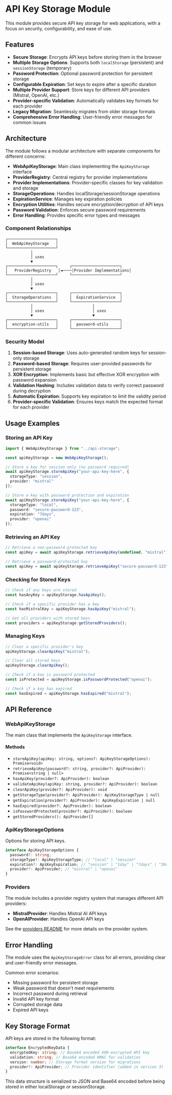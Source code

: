 # API Key Storage Module

This module provides secure API key storage for web applications, with a focus on security, configurability, and ease of use.

## Features

- **Secure Storage**: Encrypts API keys before storing them in the browser
- **Multiple Storage Options**: Supports both `localStorage` (persistent) and `sessionStorage` (temporary)
- **Password Protection**: Optional password protection for persistent storage
- **Configurable Expiration**: Set keys to expire after a specific duration
- **Multiple Provider Support**: Store keys for different API providers (Mistral, OpenAI, etc.)
- **Provider-specific Validation**: Automatically validates key formats for each provider
- **Legacy Migration**: Seamlessly migrates from older storage formats
- **Comprehensive Error Handling**: User-friendly error messages for common issues

## Architecture

The module follows a modular architecture with separate components for different concerns:

- **WebApiKeyStorage**: Main class implementing the `ApiKeyStorage` interface
- **ProviderRegistry**: Central registry for provider implementations
- **Provider Implementations**: Provider-specific classes for key validation and storage
- **StorageOperations**: Handles localStorage/sessionStorage operations
- **ExpirationService**: Manages key expiration policies
- **Encryption Utilities**: Handles secure encryption/decryption of API keys
- **Password Validation**: Enforces secure password requirements
- **Error Handling**: Provides specific error types and messages

### Component Relationships

```
┌─────────────────────┐
│  WebApiKeyStorage   │
└─────────────────────┘
           │
           │ uses
           ▼
┌─────────────────────┐     ┌─────────────────────┐
│   ProviderRegistry   │◄────│Provider Implementations│
└─────────────────────┘     └─────────────────────┘
           │
           │ uses
           ▼
┌─────────────────────┐     ┌─────────────────────┐
│  StorageOperations  │     │  ExpirationService  │
└─────────────────────┘     └─────────────────────┘
           │                          │
           │ uses                     │ uses
           ▼                          ▼
┌─────────────────────┐     ┌─────────────────────┐
│  encryption-utils   │     │  password-utils     │
└─────────────────────┘     └─────────────────────┘
```

### Security Model

1. **Session-based Storage**: Uses auto-generated random keys for session-only storage
2. **Password-based Storage**: Requires user-provided passwords for persistent storage
3. **XOR Encryption**: Implements basic but effective XOR encryption with password expansion
4. **Validation Hashing**: Includes validation data to verify correct password during decryption
5. **Automatic Expiration**: Supports key expiration to limit the validity period
6. **Provider-specific Validation**: Ensures keys match the expected format for each provider

## Usage Examples

### Storing an API Key

```typescript
import { WebApiKeyStorage } from "../api-storage";

const apiKeyStorage = new WebApiKeyStorage();

// Store a key for session only (no password required)
await apiKeyStorage.storeApiKey("your-api-key-here", {
  storageType: "session",
  provider: "mistral"
});

// Store a key with password protection and expiration
await apiKeyStorage.storeApiKey("your-api-key-here", {
  storageType: "local",
  password: "secure-password-123",
  expiration: "7days",
  provider: "openai"
});
```

### Retrieving an API Key

```typescript
// Retrieve a non-password-protected key
const apiKey = await apiKeyStorage.retrieveApiKey(undefined, "mistral");

// Retrieve a password-protected key
const apiKey = await apiKeyStorage.retrieveApiKey("secure-password-123", "openai");
```

### Checking for Stored Keys

```typescript
// Check if any keys are stored
const hasAnyKey = apiKeyStorage.hasApiKey();

// Check if a specific provider has a key
const hasMistralKey = apiKeyStorage.hasApiKey("mistral");

// Get all providers with stored keys
const providers = apiKeyStorage.getStoredProviders();
```

### Managing Keys

```typescript
// Clear a specific provider's key
apiKeyStorage.clearApiKey("mistral");

// Clear all stored keys
apiKeyStorage.clearApiKey();

// Check if a key is password protected
const isProtected = apiKeyStorage.isPasswordProtected("openai");

// Check if a key has expired
const hasExpired = apiKeyStorage.hasExpired("mistral");
```

## API Reference

### WebApiKeyStorage

The main class that implements the `ApiKeyStorage` interface.

#### Methods

- `storeApiKey(apiKey: string, options?: ApiKeyStorageOptions): Promise<void>`
- `retrieveApiKey(password?: string, provider?: ApiProvider): Promise<string | null>`
- `hasApiKey(provider?: ApiProvider): boolean`
- `validateApiKey(apiKey: string, provider?: ApiProvider): boolean`
- `clearApiKey(provider?: ApiProvider): void`
- `getStorageType(provider?: ApiProvider): ApiKeyStorageType | null`
- `getExpiration(provider?: ApiProvider): ApiKeyExpiration | null`
- `hasExpired(provider?: ApiProvider): boolean`
- `isPasswordProtected(provider?: ApiProvider): boolean`
- `getStoredProviders(): ApiProvider[]`

### ApiKeyStorageOptions

Options for storing API keys.

```typescript
interface ApiKeyStorageOptions {
  password?: string;
  storageType?: ApiKeyStorageType; // "local" | "session"
  expiration?: ApiKeyExpiration; // "session" | "1day" | "7days" | "30days" | "never"
  provider?: ApiProvider; // "mistral" | "openai"
}
```

### Providers

The module includes a provider registry system that manages different API providers:

- **MistralProvider**: Handles Mistral AI API keys
- **OpenAIProvider**: Handles OpenAI API keys

See the [providers README](./providers/README.md) for more details on the provider system.

## Error Handling

The module uses the `ApiKeyStorageError` class for all errors, providing clear and user-friendly error messages.

Common error scenarios:

- Missing password for persistent storage
- Weak password that doesn't meet requirements
- Incorrect password during retrieval
- Invalid API key format
- Corrupted storage data
- Expired API keys

## Key Storage Format

API keys are stored in the following format:

```typescript
interface EncryptedKeyData {
  encryptedKey: string; // Base64 encoded XOR-encrypted API key
  validation: string; // Base64 encoded HMAC for validation
  version: number; // Storage format version for migrations
  provider?: ApiProvider; // Provider identifier (added in version 3)
}
```

This data structure is serialized to JSON and Base64 encoded before being stored in either localStorage or sessionStorage.
